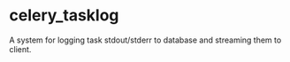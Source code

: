 # celery_tasklog
A system for logging task stdout/stderr to database and streaming them to client. 
